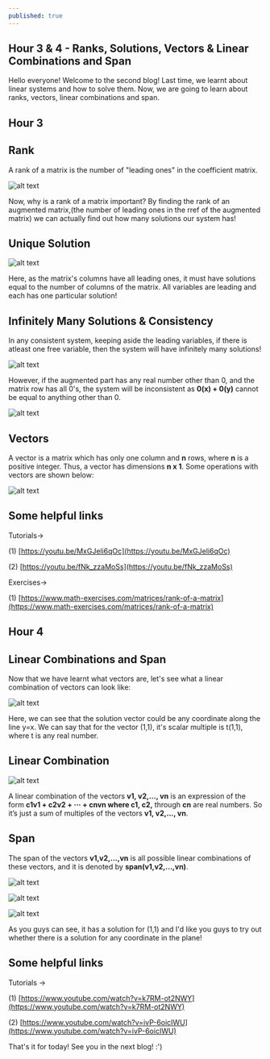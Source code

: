 ```yaml
---
published: true
---
```

## Hour 3 & 4 - Ranks, Solutions, Vectors & Linear Combinations and Span

Hello everyone! Welcome to the second blog! Last time, we learnt about linear systems and how to solve them. Now, we are going to learn about ranks, vectors, linear combinations and span.

## Hour 3
## Rank
 A rank of a matrix is the number of "leading ones" in the coefficient matrix.
 
![alt text](https://github.com/nilu-24/nilu-24.github.io/blob/master/_posts/HOUR3-2.jpg?raw=true) 

Now, why is a rank of a matrix important? By finding the rank of an augmented matrix,(the number of leading ones in the rref of the augmented matrix) we can actually find out how many solutions our system has!
## Unique Solution

![alt text](https://github.com/nilu-24/nilu-24.github.io/blob/master/_posts/HOUR3-3.jpg?raw=true) 

Here, as the matrix's columns have all leading ones, it must have solutions equal to the number of columns of the matrix. All variables are leading and each has one particular solution!

## Infinitely Many Solutions & Consistency

In any consistent system, keeping aside the leading variables, if there is atleast one free variable, then the system will have infinitely many solutions!



![alt text](https://github.com/nilu-24/nilu-24.github.io/blob/master/_posts/HOUR3-5.jpg?raw=true) 

However, if the augmented part has any real number other than 0, and the matrix row has all 0's, the system will be inconsistent as **0(x) + 0(y)** cannot be equal to anything other than 0.

![alt text](https://github.com/nilu-24/nilu-24.github.io/blob/master/_posts/HOUR3-4.jpg?raw=true) 

## Vectors
 A vector is a matrix which has only one column and **n** rows, where **n** is a positive integer. Thus, a vector has dimensions **n x 1**. Some operations with vectors are shown below:
  

![alt text](https://github.com/nilu-24/nilu-24.github.io/blob/master/_posts/HOUR3-6.jpg?raw=true)

## Some helpful links

Tutorials->

(1) [https://youtu.be/MxGJeli6qOc](https://youtu.be/MxGJeli6qOc)

(2) [https://youtu.be/fNk_zzaMoSs](https://youtu.be/fNk_zzaMoSs)

Exercises->

(1) [https://www.math-exercises.com/matrices/rank-of-a-matrix](https://www.math-exercises.com/matrices/rank-of-a-matrix)

## Hour 4

## Linear Combinations and Span

Now that we have learnt what vectors are, let's see what a linear combination of vectors can look like: 

![alt text](https://github.com/nilu-24/nilu-24.github.io/blob/master/_posts/hr4.001.jpg?raw=true)


Here, we can see that the solution vector could be any coordinate along the line y=x. We can say that for the vector (1,1), it's scalar multiple is t(1,1), where t is any real number.

## Linear Combination

![alt text](https://github.com/nilu-24/nilu-24.github.io/blob/master/_posts/hr4.002.jpg?raw=true)

A linear combination of the vectors **v1, v2,..., vn** is an expression of the form **c1v1 + c2v2 + ··· +
cnvn where c1, c2,** through **cn** are real numbers. So it’s just a sum of multiples of the vectors
**v1, v2,..., vn**.

## Span

The span of the vectors **v1,v2,...,vn** is all possible linear combinations of these vectors, and it is denoted by **span(v1,v2,...,vn)**.

![alt text](https://github.com/nilu-24/nilu-24.github.io/blob/master/_posts/hr4.003.jpg?raw=true)

![alt text](https://github.com/nilu-24/nilu-24.github.io/blob/master/_posts/hr4.004.jpg?raw=true)

![alt text](https://github.com/nilu-24/nilu-24.github.io/blob/master/_posts/hr4-5.png?raw=true)

As you guys can see, it has a solution for (1,1) and I'd like you guys to try out whether there is a solution for any coordinate in the plane!

## Some helpful links

Tutorials ->

(1) [https://www.youtube.com/watch?v=k7RM-ot2NWY](https://www.youtube.com/watch?v=k7RM-ot2NWY)

(2) [https://www.youtube.com/watch?v=ivP-6oicIWU](https://www.youtube.com/watch?v=ivP-6oicIWU)

That's it for today! See you in the next blog! :')



